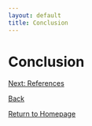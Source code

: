 ```yaml
---
layout: default
title: Conclusion
---
```


# Conclusion

[Next: References]({{site.baseurl}}/References)

[Back]({{site.baseurl}}/Business-Impact)

[Return to Homepage]({{site.baseurl}}/index)
